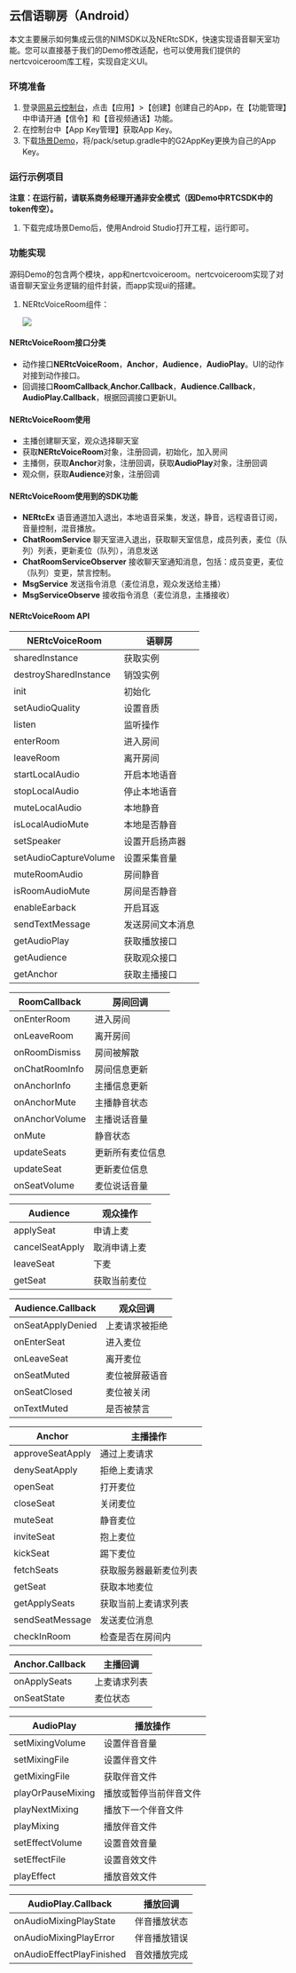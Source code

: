 ## 云信语聊房（Android）

本文主要展示如何集成云信的NIMSDK以及NERtcSDK，快速实现语音聊天室功能。您可以直接基于我们的Demo修改适配，也可以使用我们提供的nertcvoiceroom库工程，实现自定义UI。

### 环境准备

1. 登录[网易云控制台](https://app.yunxin.163.com/index?clueFrom=nim&from=nim#/)，点击【应用】>【创建】创建自己的App，在【功能管理】中申请开通【信令】和【音视频通话】功能。
2. 在控制台中【App Key管理】获取App Key。
3. 下载[场景Demo]()，将/pack/setup.gradle中的G2AppKey更换为自己的App Key。

### 运行示例项目

**注意：在运行前，请联系商务经理开通非安全模式（因Demo中RTCSDK中的token传空）。**

1. 下载完成场景Demo后，使用Android Studio打开工程，运行即可。

### 功能实现

源码Demo的包含两个模块，app和nertcvoiceroom。nertcvoiceroom实现了对语音聊天室业务逻辑的组件封装，而app实现ui的搭建。

1. NERtcVoiceRoom组件：

   ![](https://github.com/netease-im/NEVideoCall-1to1/blob/feature/feature_iOS/iOS/NLiteAVDemo/Images/image-20200902204955182.png)

#### **NERtcVoiceRoom**接口分类
- 动作接口**NERtcVoiceRoom**，**Anchor**，**Audience**，**AudioPlay**。UI的动作对接到动作接口。
- 回调接口**RoomCallback**,**Anchor.Callback**，**Audience.Callback**，**AudioPlay.Callback**，根据回调接口更新UI。

#### **NERtcVoiceRoom**使用
- 主播创建聊天室，观众选择聊天室
- 获取**NERtcVoiceRoom**对象，注册回调，初始化，加入房间
- 主播侧，获取**Anchor**对象，注册回调，获取**AudioPlay**对象，注册回调
- 观众侧，获取**Audience**对象，注册回调

#### **NERtcVoiceRoom**使用到的SDK功能
- **NERtcEx** 语音通道加入退出，本地语音采集，发送，静音，远程语音订阅，音量控制，混音播放。
- **ChatRoomService** 聊天室进入退出，获取聊天室信息，成员列表，麦位（队列）列表，更新麦位（队列），消息发送
- **ChatRoomServiceObserver** 接收聊天室通知消息，包括：成员变更，麦位（队列）变更，禁言控制。
- **MsgService** 发送指令消息（麦位消息，观众发送给主播）
- **MsgServiceObserve** 接收指令消息（麦位消息，主播接收）

#### NERtcVoiceRoom API

| NERtcVoiceRoom | 语聊房 |
| - | - |
| sharedInstance | 获取实例 |
| destroySharedInstance | 销毁实例 |
| init | 初始化 |
| setAudioQuality | 设置音质 |
| listen | 监听操作 |
| enterRoom | 进入房间 |
| leaveRoom | 离开房间 |
| startLocalAudio | 开启本地语音 |
| stopLocalAudio | 停止本地语音 |
| muteLocalAudio | 本地静音 |
| isLocalAudioMute | 本地是否静音 |
| setSpeaker | 设置开启扬声器 |
| setAudioCaptureVolume | 设置采集音量 |
| muteRoomAudio | 房间静音 |
| isRoomAudioMute | 房间是否静音 |
| enableEarback | 开启耳返 |
| sendTextMessage | 发送房间文本消息 |
| getAudioPlay | 获取播放接口 |
| getAudience | 获取观众接口 |
| getAnchor | 获取主播接口 |

| RoomCallback | 房间回调 |
| - | - |
| onEnterRoom | 进入房间 |
| onLeaveRoom | 离开房间 |
| onRoomDismiss | 房间被解散 |
| onChatRoomInfo | 房间信息更新 |
| onAnchorInfo | 主播信息更新 |
| onAnchorMute | 主播静音状态 |
| onAnchorVolume | 主播说话音量 |
| onMute | 静音状态 |
| updateSeats | 更新所有麦位信息 |
| updateSeat | 更新麦位信息 |
| onSeatVolume | 麦位说话音量 |

| Audience | 观众操作 |
| - | - |
| applySeat | 申请上麦 |
| cancelSeatApply | 取消申请上麦 |
| leaveSeat | 下麦 |
| getSeat | 获取当前麦位 |

| Audience.Callback | 观众回调 |
| - | - |
| onSeatApplyDenied | 上麦请求被拒绝 |
| onEnterSeat | 进入麦位 |
| onLeaveSeat | 离开麦位 |
| onSeatMuted | 麦位被屏蔽语音 |
| onSeatClosed | 麦位被关闭 |
| onTextMuted | 是否被禁言 |

| Anchor | 主播操作 |
| - | - |
| approveSeatApply | 通过上麦请求 |
| denySeatApply | 拒绝上麦请求 |
| openSeat | 打开麦位 |
| closeSeat | 关闭麦位 |
| muteSeat | 静音麦位 |
| inviteSeat | 抱上麦位 |
| kickSeat | 踢下麦位 |
| fetchSeats | 获取服务器最新麦位列表 |
| getSeat | 获取本地麦位 |
| getApplySeats | 获取当前上麦请求列表 |
| sendSeatMessage | 发送麦位消息 |
| checkInRoom | 检查是否在房间内 |

| Anchor.Callback | 主播回调 |
| - | - |
| onApplySeats | 上麦请求列表 |
| onSeatState | 麦位状态 |

| AudioPlay | 播放操作 |
| - | - |
| setMixingVolume | 设置伴音音量 |
| setMixingFile | 设置伴音文件 |
| getMixingFile | 获取伴音文件 |
| playOrPauseMixing | 播放或暂停当前伴音文件 |
| playNextMixing | 播放下一个伴音文件 |
| playMixing | 播放伴音文件 |
| setEffectVolume | 设置音效音量 |
| setEffectFile | 设置音效文件 |
| playEffect | 播放音效文件 |

| AudioPlay.Callback | 播放回调 |
| - | - |
| onAudioMixingPlayState | 伴音播放状态 |
| onAudioMixingPlayError | 伴音播放错误 |
| onAudioEffectPlayFinished | 音效播放完成 |
